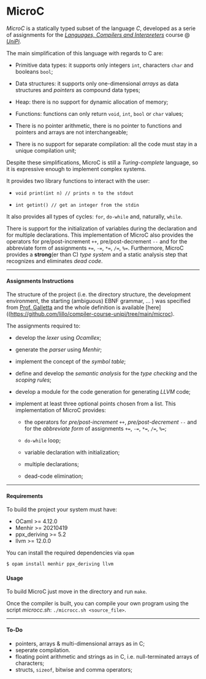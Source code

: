 # MicroC

*MicroC* is a statically typed subset of the language *C*, developed as a serie of assignments for the [*Languages, Compilers and Interpreters*](https://github.com/lillo/compiler-course-unipi) course @ [*UniPi*](https://di.unipi.it/). 

The main simplification of this language with regards to C are:

- Primitive data types: it supports only integers `int`, characters `char` and booleans `bool`;

- Data structures: it supports only one-dimensional *arrays* as data structures and *pointers* as compound data types;

- Heap: there is no support for dynamic allocation of memory;

- Functions: functions can only return `void`, `int`, `bool` or `char` values;

- There is no pointer arithmetic, there is no pointer to functions and pointers and arrays are not interchangeable;

- There is no support for separate compilation: all the code must stay in a unique compilation unit; 

Despite these simplifications, MicroC is still a *Turing-complete* language, so it is expressive enough to implement complex systems. 

It provides two library functions to interact with the user:

- `void print(int n) // prints n to the stdout`

- `int getint() // get an integer from the stdin`

It also provides all types of cycles: `for`, `do-while` and, naturally, `while`. 

There is support for the initialization of variables during the declaration and for multiple declarations.
This implementation of MicroC also provides the operators for pre/post-increment `++`, pre/post-decrement `--` and for the abbreviate form of assignments `+=`, `-=`, `*=`, `/=`, `%=`.
Furthermore, MicroC provides a **strong**(er than C) *type system* and a static analysis step that recognizes and eliminates *dead code*.

---

#### Assignments Instructions

The structure of the project (i.e. the directory structure, the development environment, the starting (ambiguous) EBNF grammar, ... ) was specified from [Prof. Galletta](https://github.com/lillo) and the whole definition is available [here]((https://github.com/lillo/compiler-course-unipi/tree/main/microc).

The assignments required to:

- develop the *lexer* using *Ocamllex*;

- generate the *parser* using *Menhir*;

- implement the concept of the *symbol table*;

- define and develop the *semantic analysis* for the *type checking* and the *scoping rules*;

- develop a module for the code generation for generating *LLVM* code;

- implement at least three optional points chosen from a list.
  This implementation of MicroC provides:
  
  - the operators for *pre/post-increment* `++`, *pre/post-decrement* `--` and for the *abbreviate form* of assignments `+=`, `-=`, `*=`, `/=`, `%=`;
  
  - `do-while` loop;
  
  - variable declaration with initialization;
  
  - multiple declarations;
  
  - dead-code elimination;

---

#### Requirements

To build the project your system must have:

* OCaml >= 4.12.0
* Menhir >= 20210419
* ppx_deriving >= 5.2 
* llvm >= 12.0.0

You can install the required dependencies via `opam`

```sh
$ opam install menhir ppx_deriving llvm
```

#### Usage

To build MicroC just move in the directory and run `make`. 

Once the compiler is built, you can compile your own program using the script *microcc.sh*: `./microcc.sh <source_file>`.

---

#### To-Do

- pointers, arrays & multi-dimensional arrays as in C;
- seperate compilation.
- floating point arithmetic and strings as in C, i.e. null-terminated arrays of characters;
- structs, `sizeof`, bitwise and comma operators;

